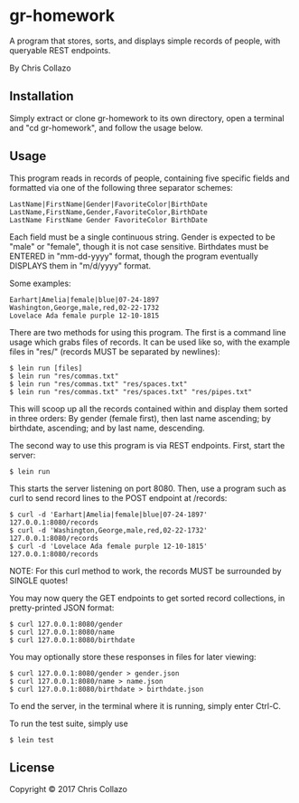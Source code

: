 # gr-homework

A program that stores, sorts, and displays simple records of people, with queryable REST endpoints.

By Chris Collazo

## Installation

Simply extract or clone gr-homework to its own directory, open a terminal and "cd gr-homework", and follow the usage below.

## Usage

This program reads in records of people, containing five specific fields and formatted via one of the following three separator schemes:

	LastName|FirstName|Gender|FavoriteColor|BirthDate
	LastName,FirstName,Gender,FavoriteColor,BirthDate
	LastName FirstName Gender FavoriteColor BirthDate

Each field must be a single continuous string. Gender is expected to be "male" or "female", though it is not case sensitive. Birthdates must be ENTERED in "mm-dd-yyyy" format, though the program eventually DISPLAYS them in "m/d/yyyy" format.

Some examples:

	Earhart|Amelia|female|blue|07-24-1897
	Washington,George,male,red,02-22-1732
	Lovelace Ada female purple 12-10-1815
	
There are two methods for using this program. The first is a command line usage which grabs files of records. It can be used like so, with the example files in "res/" (records MUST be separated by newlines):

    $ lein run [files]
    $ lein run "res/commas.txt"
    $ lein run "res/commas.txt" "res/spaces.txt"
    $ lein run "res/commas.txt" "res/spaces.txt" "res/pipes.txt"

This will scoop up all the records contained within and display them sorted in three orders: By gender (female first), then last name ascending; by birthdate, ascending; and by last name, descending.

The second way to use this program is via REST endpoints. First, start the server:

	$ lein run

This starts the server listening on port 8080. Then, use a program such as curl to send record lines to the POST endpoint at /records:

	$ curl -d 'Earhart|Amelia|female|blue|07-24-1897' 127.0.0.1:8080/records
	$ curl -d 'Washington,George,male,red,02-22-1732' 127.0.0.1:8080/records
	$ curl -d 'Lovelace Ada female purple 12-10-1815' 127.0.0.1:8080/records

NOTE: For this curl method to work, the records MUST be surrounded by SINGLE quotes!

You may now query the GET endpoints to get sorted record collections, in pretty-printed JSON format:

	$ curl 127.0.0.1:8080/gender
	$ curl 127.0.0.1:8080/name
	$ curl 127.0.0.1:8080/birthdate

You may optionally store these responses in files for later viewing:

	$ curl 127.0.0.1:8080/gender > gender.json
	$ curl 127.0.0.1:8080/name > name.json
	$ curl 127.0.0.1:8080/birthdate > birthdate.json

To end the server, in the terminal where it is running, simply enter Ctrl-C.

To run the test suite, simply use

	$ lein test

## License

Copyright © 2017 Chris Collazo

